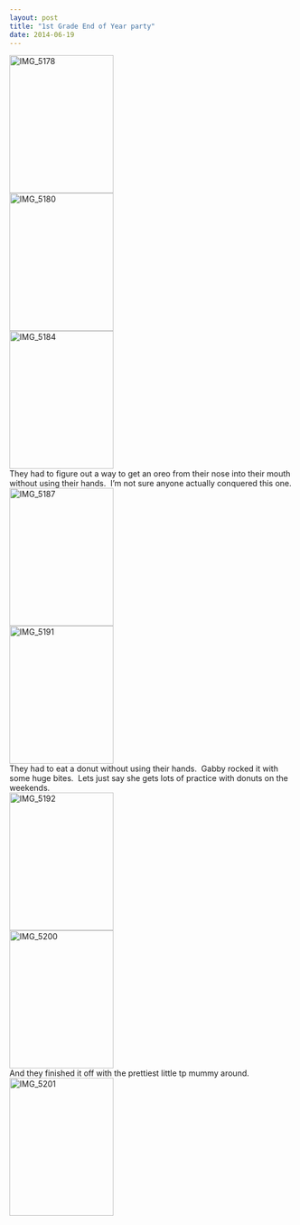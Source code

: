 ```yaml
---
layout: post
title: "1st Grade End of Year party"
date: 2014-06-19
---
```


<p><a href="/thepaladinos/assets/images/IMG_5178.jpg"><img title="IMG_5178" style="border-top: 0px; border-right: 0px; background-image: none; border-bottom: 0px; padding-top: 0px; padding-left: 0px; margin: 0px; border-left: 0px; display: inline; padding-right: 0px" border="0" alt="IMG_5178" src="/thepaladinos/assets/images/IMG_5178_thumb.jpg" width="184" height="244" /></a>    <br /><a href="/thepaladinos/assets/images/IMG_5180.jpg"><img title="IMG_5180" style="border-top: 0px; border-right: 0px; background-image: none; border-bottom: 0px; padding-top: 0px; padding-left: 0px; border-left: 0px; display: inline; padding-right: 0px" border="0" alt="IMG_5180" src="/thepaladinos/assets/images/IMG_5180_thumb.jpg" width="184" height="244" /></a>    <br /><a href="/thepaladinos/assets/images/IMG_5184.jpg"><img title="IMG_5184" style="border-top: 0px; border-right: 0px; background-image: none; border-bottom: 0px; padding-top: 0px; padding-left: 0px; border-left: 0px; display: inline; padding-right: 0px" border="0" alt="IMG_5184" src="/thepaladinos/assets/images/IMG_5184_thumb.jpg" width="184" height="244" /></a>    <br />They had to figure out a way to get an oreo from their nose into their mouth without using their hands.&#160; I’m not sure anyone actually conquered this one.    <br /><a href="/thepaladinos/assets/images/IMG_5187.jpg"><img title="IMG_5187" style="border-top: 0px; border-right: 0px; background-image: none; border-bottom: 0px; padding-top: 0px; padding-left: 0px; border-left: 0px; display: inline; padding-right: 0px" border="0" alt="IMG_5187" src="/thepaladinos/assets/images/IMG_5187_thumb.jpg" width="184" height="244" /></a>    <br /><a href="/thepaladinos/assets/images/IMG_5191.jpg"><img title="IMG_5191" style="border-top: 0px; border-right: 0px; background-image: none; border-bottom: 0px; padding-top: 0px; padding-left: 0px; border-left: 0px; display: inline; padding-right: 0px" border="0" alt="IMG_5191" src="/thepaladinos/assets/images/IMG_5191_thumb.jpg" width="184" height="244" /></a>    <br />They had to eat a donut without using their hands.&#160; Gabby rocked it with some huge bites.&#160; Lets just say she gets lots of practice with donuts on the weekends.    <br /><a href="/thepaladinos/assets/images/IMG_5192.jpg"><img title="IMG_5192" style="border-top: 0px; border-right: 0px; background-image: none; border-bottom: 0px; padding-top: 0px; padding-left: 0px; border-left: 0px; display: inline; padding-right: 0px" border="0" alt="IMG_5192" src="/thepaladinos/assets/images/IMG_5192_thumb.jpg" width="184" height="244" /></a>    <br /><a href="/thepaladinos/assets/images/IMG_5200.jpg"><img title="IMG_5200" style="border-top: 0px; border-right: 0px; background-image: none; border-bottom: 0px; padding-top: 0px; padding-left: 0px; border-left: 0px; display: inline; padding-right: 0px" border="0" alt="IMG_5200" src="/thepaladinos/assets/images/IMG_5200_thumb.jpg" width="184" height="244" /></a>    <br />And they finished it off with the prettiest little tp mummy around.    <br /><a href="/thepaladinos/assets/images/IMG_5201.jpg"><img title="IMG_5201" style="border-top: 0px; border-right: 0px; background-image: none; border-bottom: 0px; padding-top: 0px; padding-left: 0px; border-left: 0px; display: inline; padding-right: 0px" border="0" alt="IMG_5201" src="/thepaladinos/assets/images/IMG_5201_thumb.jpg" width="184" height="244" /></a></p>
